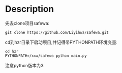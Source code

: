 # Description

先去clone项目safewa:

```shell
git clone https://github.com/Liyihwa/safewa.git
```

cd到hzr目录下启动项目,并记得带PYTHONPATH环境变量:

```shell
cd hzr
PYTHONPATH=/xxx/safewa python main.py
```

注意python版本为3

